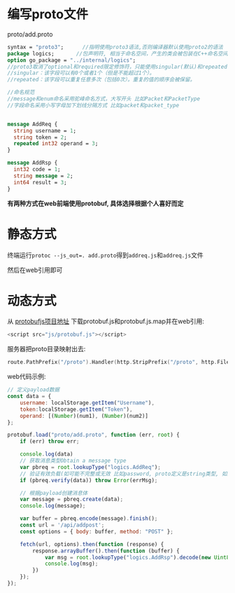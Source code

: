 

# 编写proto文件
proto/add.proto
```protobuf
syntax = "proto3";      //指明使用proto3语法,否则编译器默认使用proto2的语法
package logics;       //包声明符, 相当于命名空间，产生的类会被包装在C++命名空间中
option go_package = "../internal/logics";
//proto3取消了optional和required限定修饰符，只能使用singular(默认)和repeated
//singular：该字段可以有0个或者1个（但是不能超过1个）。
//repeated：该字段可以重复任意多次（包括0次）。重复的值的顺序会被保留。

//命名规范
//message和enum命名采用驼峰命名方式，大写开头 比如Packet和PacketType
//字段命名采用小写字母加下划线分隔方式 比如packet和packet_type


message AddReq {
  string username = 1;
  string token = 2;
  repeated int32 operand = 3;
}

message AddRsp {
  int32 code = 1;
  string message = 2;
  int64 result = 3;
}
```

**有两种方式在web前端使用protobuf, 具体选择根据个人喜好而定**

# 静态方式
终端运行`protoc --js_out=. add.proto`得到`addreq.js`和`addreq.js`文件

然后在web引用即可

# 动态方式
从 [protobufjs项目地址](https://github.com/protobufjs/protobuf.js) 下载protobuf.js和protobuf.js.map并在web引用:
```javascript
<script src="js/protobuf.js"></script>
```

服务器把proto目录映射出去:
```go
route.PathPrefix("/proto").Handler(http.StripPrefix("/proto", http.FileServer(http.Dir("../proto"))))
```

web代码示例:
``` javascript
// 定义payload数据
const data = {
    username: localStorage.getItem("Username"),
    token:localStorage.getItem("Token"),
    operand: [(Number)(num1), (Number)(num2)]
};

protobuf.load("proto/add.proto", function (err, root) {
    if (err) throw err;

    console.log(data)
    // 获取消息类型Obtain a message type
    var pbreq = root.lookupType("logics.AddReq");
    // 验证有效负载(如可能不完整或无效 比如password, proto定义是string类型, 如果payload设为int的数值,就会返回错误)
    if (pbreq.verify(data)) throw Error(errMsg);

    // 根据payload创建消息体
    var message = pbreq.create(data);
    console.log(message);

    var buffer = pbreq.encode(message).finish();
    const url = '/api/addpost';
    const options = { body: buffer, method: "POST" };

    fetch(url, options).then(function (response) {
        response.arrayBuffer().then(function (buffer) {
            var msg = root.lookupType("logics.AddRsp").decode(new Uint8Array(buffer))
            console.log(msg);
        })
    });
});
```
